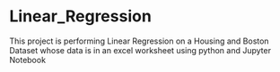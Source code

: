 # Linear_Regression
This project is performing Linear Regression on a Housing and Boston Dataset whose data is in an excel worksheet using python and Jupyter Notebook
